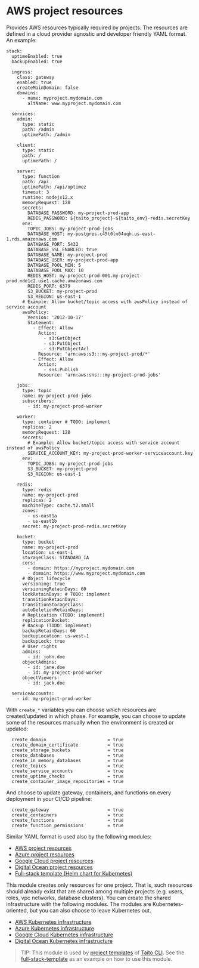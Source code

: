 # AWS project resources

Provides AWS resources typically required by projects. The resources are defined in a cloud provider agnostic and developer friendly YAML format. An example:

```
stack:
  uptimeEnabled: true
  backupEnabled: true

  ingress:
    class: gateway
    enabled: true
    createMainDomain: false
    domains:
      - name: myproject.mydomain.com
        altName: www.myproject.mydomain.com

  services:
    admin:
      type: static
      path: /admin
      uptimePath: /admin

    client:
      type: static
      path: /
      uptimePath: /

    server:
      type: function
      path: /api
      uptimePath: /api/uptimez
      timeout: 3
      runtime: nodejs12.x
      memoryRequest: 128
      secrets:
        DATABASE_PASSWORD: my-project-prod-app
        REDIS_PASSWORD: ${taito_project}-${taito_env}-redis.secretKey
      env:
        TOPIC_JOBS: my-project-prod-jobs
        DATABASE_HOST: my-postgres.c45t0ln04uqh.us-east-1.rds.amazonaws.com
        DATABASE_PORT: 5432
        DATABASE_SSL_ENABLED: true
        DATABASE_NAME: my-project-prod
        DATABASE_USER: my-project-prod-app
        DATABASE_POOL_MIN: 5
        DATABASE_POOL_MAX: 10
        REDIS_HOST: my-project-prod-001.my-project-prod.nde1c2.use1.cache.amazonaws.com
        REDIS_PORT: 6379
        S3_BUCKET: my-project-prod
        S3_REGION: us-east-1
      # Example: Allow bucket/topic access with awsPolicy instead of service account
      awsPolicy:
        Version: '2012-10-17'
        Statement:
          - Effect: Allow
            Action:
              - s3:GetObject
              - s3:PutObject
              - s3:PutObjectAcl
            Resource: 'arn:aws:s3:::my-project-prod/*'
          - Effect: Allow
            Action:
              - sns:Publish
            Resource: 'arn:aws:sns:::my-project-prod-jobs'

    jobs:
      type: topic
      name: my-project-prod-jobs
      subscribers:
        - id: my-project-prod-worker

    worker:
      type: container # TODO: implement
      replicas: 2
      memoryRequest: 128
      secrets:
        # Example: Allow bucket/topic access with service account instead of awsPolicy
        SERVICE_ACCOUNT_KEY: my-project-prod-worker-serviceaccount.key
      env:
        TOPIC_JOBS: my-project-prod-jobs
        S3_BUCKET: my-project-prod
        S3_REGION: us-east-1

    redis:
      type: redis
      name: my-project-prod
      replicas: 2
      machineType: cache.t2.small
      zones:
        - us-east1a
        - us-east1b
      secret: my-project-prod-redis.secretKey

    bucket:
      type: bucket
      name: my-project-prod
      location: us-east-1
      storageClass: STANDARD_IA
      cors:
        - domain: https://myproject.mydomain.com
        - domain: https://www.myproject.mydomain.com
      # Object lifecycle
      versioning: true
      versioningRetainDays: 60
      lockRetainDays: # TODO: implement
      transitionRetainDays:
      transitionStorageClass:
      autoDeletionRetainDays:
      # Replication (TODO: implement)
      replicationBucket:
      # Backup (TODO: implement)
      backupRetainDays: 60
      backupLocation: us-west-1
      backupLock: true
      # User rights
      admins:
        - id: john.doe
      objectAdmins:
        - id: jane.doe
        - id: my-project-prod-worker
      objectViewers:
        - id: jack.doe

  serviceAccounts:
    - id: my-project-prod-worker

```

With `create_*` variables you can choose which resources are created/updated in which phase. For example, you can choose to update some of the resources manually when the environment is created or updated:

```
  create_domain                       = true
  create_domain_certificate           = true
  create_storage_buckets              = true
  create_databases                    = true
  create_in_memory_databases          = true
  create_topics                       = true
  create_service_accounts             = true
  create_uptime_checks                = true
  create_container_image_repositories = true
```

And choose to update gateway, containers, and functions on every deployment in your CI/CD pipeline:

```
  create_gateway                      = true
  create_containers                   = true
  create_functions                    = true
  create_function_permissions         = true
```

Similar YAML format is used also by the following modules:

* [AWS project resources](https://registry.terraform.io/modules/TaitoUnited/project-resources/aws)
* [Azure project resources](https://registry.terraform.io/modules/TaitoUnited/project-resources/azurerm)
* [Google Cloud project resources](https://registry.terraform.io/modules/TaitoUnited/project-resources/google)
* [Digital Ocean project resources](https://registry.terraform.io/modules/TaitoUnited/project-resources/digitalocean)
* [Full-stack template (Helm chart for Kubernetes)](https://github.com/TaitoUnited/taito-charts/tree/master/full-stack)

This module creates only resources for one project. That is, such resources should already exist that are shared among multiple projects (e.g. users, roles, vpc networks, database clusters). You can create the shared infrastructure with the following modules. The modules are Kubernetes-oriented, but you can also choose to leave Kubernetes out.

* [AWS Kubernetes infrastructure](https://registry.terraform.io/modules/TaitoUnited/kubernetes-infrastructure/aws)
* [Azure Kubernetes infrastructure](https://registry.terraform.io/modules/TaitoUnited/kubernetes-infrastructure/azurerm)
* [Google Cloud Kubernetes infrastructure](https://registry.terraform.io/modules/TaitoUnited/kubernetes-infrastructure/google)
* [Digital Ocean Kubernetes infrastructure](https://registry.terraform.io/modules/TaitoUnited/kubernetes-infrastructure/digitalocean)

> TIP: This module is used by [project templates](https://taitounited.github.io/taito-cli/templates/#project-templates) of [Taito CLI](https://taitounited.github.io/taito-cli/). See the [full-stack-template](https://github.com/TaitoUnited/full-stack-template) as an example on how to use this module.
